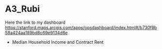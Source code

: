 # A3_Rubi

Here the link to my dashboard  https://stanford.maps.arcgis.com/apps/opsdashboard/index.html#/b730f9b58a424aa189bd8c69e9134d6e

- Median Household Income and Contract Rent
